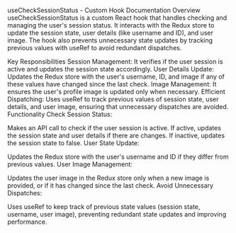 useCheckSessionStatus - Custom Hook Documentation
Overview
useCheckSessionStatus is a custom React hook that handles checking and managing the user's session status. It interacts with the Redux store to update the session state, user details (like username and ID), and user image. The hook also prevents unnecessary state updates by tracking previous values with useRef to avoid redundant dispatches.

Key Responsibilities
Session Management: It verifies if the user session is active and updates the session state accordingly.
User Details Update: Updates the Redux store with the user's username, ID, and image if any of these values have changed since the last check.
Image Management: It ensures the user's profile image is updated only when necessary.
Efficient Dispatching: Uses useRef to track previous values of session state, user details, and user image, ensuring that unnecessary dispatches are avoided.
Functionality
Check Session Status:

Makes an API call to check if the user session is active.
If active, updates the session state and user details if there are changes.
If inactive, updates the session state to false.
User State Update:

Updates the Redux store with the user's username and ID if they differ from previous values.
User Image Management:

Updates the user image in the Redux store only when a new image is provided, or if it has changed since the last check.
Avoid Unnecessary Dispatches:

Uses useRef to keep track of previous state values (session state, username, user image), preventing redundant state updates and improving performance.